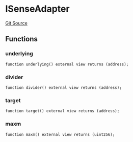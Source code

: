 # ISenseAdapter
[Git Source](https://github.com/Swivel-Finance/illuminate/blob/76b26ef748dc63cf89e3fa660df1bda262dcef15/src/interfaces/ISenseAdapter.sol)


## Functions
### underlying


```solidity
function underlying() external view returns (address);
```

### divider


```solidity
function divider() external view returns (address);
```

### target


```solidity
function target() external view returns (address);
```

### maxm


```solidity
function maxm() external view returns (uint256);
```

